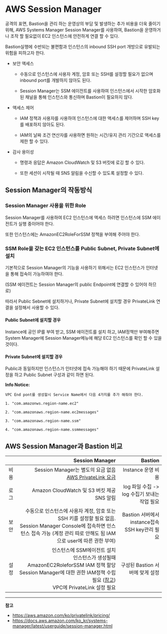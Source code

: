 # AWS Session Manager


공격의 표면, Bastion을 관리 하는 운영상의 부담 및 발생하는 추가 비용을 더욱 줄이기 위해, AWS Systems Manager Session Manager를 사용하여, Bastion을 운영하거나 조작 할 필요없이 EC2 인스턴스에 안전하게 연결 할 수 있다.

Bastion실행에 수반되는 불편함과 인스턴스의 inbound SSH port 개방으로 유발되는 위험을 피하고자 한다.

<!--more-->

* 보안 액세스

    * 수동으로 인스턴스에 사용자 계정, 암호 또는 SSH를 설정할 필요가 없으며 inbound port를 개발하지 않아도 된다.

    * Session Manager는 SSM 에이전트를 사용하여 인스턴스에서 시작한 암호화된 채널을 통해 인스턴스와 통신하며 Bastion이 필요하지 않다.

* 액세스 제어

    * IAM 정책과 사용자를 사용하여 인스턴스에 대한 액세스를 제어하며 SSH key를 배포하지 않아도 된다. 

    * IAM의 날짜 조건 연산자를 사용하면 원하는 시간/유지 관리 기간으로 액세스를 제한 할 수 있다.

* 감사 용이성

    * 명령과 응답은 Amazon CloudWatch 및 S3 버킷에 로깅 할 수 있다.

    * 또한 세션이 시작될 때 SNS 알림을 수신할 수 있도록 설정할 수 있다.


## Session Manager의 작동방식

### Session Manager 사용을 위한 Role

Session Manager를 사용하여 EC2 인스턴스에 액세스 하려면 인스턴스에 SSM 에이전트가 실행 중이어야 한다.

또한 인스턴스에는 AmazonEC2RoleForSSM 정책을 부여해 주어야 한다.


### SSM Role을 갖는 EC2 인스턴스를 Public Subnet, Private Subnet에 설치

기본적으로 Session Manager의 기능을 사용하기 위해서는 EC2 인스턴스가 인터넷을 통해 접속이 가능하여야 한다.

(SSM 에이전트는 Session Manager의 public Endpoint에 연결할 수 있어야 하므로)

따라서 Public Sebnet에 설치하거나, Private Subnet에 설치할 경우 PrivateLink 연결을 설정해서 사용할 수 있다.


#### Public Subnet에 설치할 경우

Instance에 공인 IP를 부여 받고, SSM 에이전트를 설치 하고, IAM정책만 부여해주면 System Manager에 Session Manager메뉴에 해당 EC2 인스턴스를 확인 할 수 있을 것이다.


#### Private Subnet에 설치할 경우

Public과 동일하지만 인스턴스가 인터넷에 접속 가능해야 하기 때문에 PrivateLink 설정을 하고 Public Subnet 구성과 같이 하면 된다.

**Info Notice:** 
```
VPC End pont를 생성할시 Service Name에서 다음 4가지를 추가 해줘야 한다.

1. "com.amazonws.region-name.ec2"

2. "com.amazonaws.region-name.ec2messages"

3. "com.amazonaws.region-name.ssm"

4. "com.amazonaws.region-name.ssmmessages"
```

## AWS Session Manager과 Bastion 비교 

|   | Session Manager | Bastion |
|---:|---:|---:|
| 비용 | Session Manager는 별도의 요금 없음 <br> [AWS PrivateLink 요금](https://aws.amazon.com/ko/privatelink/pricing/)  | Instance 운영 비용 |
| 로그 | Amazon CloudWatch 및 S3 버킷 제공 <br> SNS 알림 | log 파일 수집 -> log 수집기 보내는 작업 필요 |
| 보안 | 수동으로 인스턴스에 사용자 계정, 암호 또는 SSH 키를 설정할 필요 없음. <br> Session Manager Console에 접속하면 인스턴스 접속 가능 (계정 관리 따로 안해도 됨 IAM으로 user에 따른 권한 부여) | Bastion 서버에서 instance접속 SSH key관리 필요 |
| 설정 | 인스턴스에 SSM에이전트 설치 <br> 인스턴스가 생성될때 AmazonEC2RoleforSSM IAM 정책 할당 <br> Session Manager에 대한 권한 IAM정책 수립 필요 ([참고](https://docs.aws.amazon.com/ko_kr/systems-manager/latest/userguide/getting-started-restrict-access-examples.html)) <br> VPC에 PrivateLink 설정 필요 | 구성된 Bastion 서버에 맞게 설정 |

---

**참고**

* https://aws.amazon.com/ko/privatelink/pricing/
* https://docs.aws.amazon.com/ko_kr/systems-manager/latest/userguide/session-manager.html
